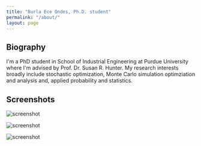```yaml
---
title: "Burla Ece Ondes, Ph.D. student"
permalink: "/about/"
layout: page
---
```


## Biography

I'm a PhD student in School of Industrial Engineering at Purdue University where I'm advised by Prof. Dr. Susan R. Hunter. My research interests broadly include stochastic optimization, Monte Carlo simulation optimziation and analysis and, applied probability and statistics.

## Screenshots

![screenshot](https://user-images.githubusercontent.com/4943215/109431850-cd711780-7a08-11eb-8601-2763f2ee6bb4.png)

![screenshot](https://user-images.githubusercontent.com/4943215/109431832-b6cac080-7a08-11eb-9c5e-a058680c23a1.png)

![screenshot](https://user-images.githubusercontent.com/4943215/73125194-5f0b8b80-3fa4-11ea-805c-8387187503ad.png)
